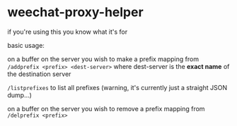weechat-proxy-helper
====================

if you're using this you know what it's for

basic usage:

on a buffer on the server you wish to make a prefix mapping from
`/addprefix <prefix> <dest-server>`
where dest-server is the __exact name__ of the destination server

`/listprefixes` to list all prefixes (warning, it's currently just a straight JSON dump...)

on a buffer on the server you wish to remove a prefix mapping from
`/delprefix <prefix>`
